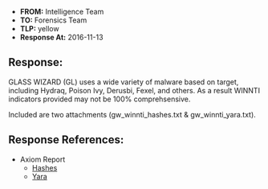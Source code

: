 - __FROM:__ Intelligence Team
- __TO:__ Forensics Team
- __TLP:__ yellow
- __Response At:__ 2016-11-13

## Response:

GLASS WIZARD (GL) uses a wide variety of malware based on target, including Hydraq, Poison Ivy, Derusbi, Fexel, and others. As a result WINNTI indicators provided may not be 100% comprehsensive. 

Included are two attachments (gw_winnti_hashes.txt & gw_winnti_yara.txt).  

## Response References:
- Axiom Report
	- [Hashes](http://www.novetta.com/wp-content/uploads/2014/11/Hashes.txt)
	- [Yara](http://www.novetta.com/wp-content/uploads/2015/04/nov_winnti_yara.txt)
